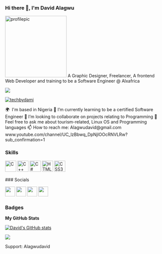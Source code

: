 ### Hi there 👋, I'm David Alagwu
<img src="https://avatars.githubusercontent.com/u/57830927?v=4" alt="profilepic" width="200px">
A Graphic Designer, Freelancer, A frontend Web Developer and training to be a Software Engineer @ Alxafrica

<a href="https://www.github.com/Alagwudavid" target="_blank" rel="noreferrer"><img
src="https://img.shields.io/github/followers/Alagwudavid?logo=github&style=for-the-badge&color=0191b2&labelColor=1c1917" /></a>

<p align="left"> <a href="https://github.com/ryo-ma/github-profile-trophy"><img src="https://github-profile-trophy.vercel.app/?username=techbydami" alt="techbydami" /></a> </p>
🌍  I'm based in Nigeria
🌱 I’m currently learning to be a certified Software Engineer
👯 I’m looking to collaborate on projects relating to Programming
💬 Feel free to ask me about tourism-related, Linux OS and Programming languages
📫 How to reach me:
Alagwudavid@gmail.com
www.youtube.com/channel/UC_lzBbwq_DpNjIOOcRNVLRw?sub_confirmation=1


### Skills

<p align="left">
<a href="https://docs.microsoft.com/en-us/cpp/?view=msvc-170" target="_blank" rel="noreferrer"><img src="https://raw.githubusercontent.com/danielcranney/readme-generator/main/public/icons/skills/c-colored.svg" width="36" height="36" alt="C" /></a>
<a href="https://docs.microsoft.com/en-us/cpp/?view=msvc-170" target="_blank" rel="noreferrer"><img src="https://raw.githubusercontent.com/danielcranney/readme-generator/main/public/icons/skills/javascript-colored.svg" width="36" height="36" alt="C++" /></a>
<a href="https://docs.microsoft.com/en-us/dotnet/csharp/" target="_blank" rel="noreferrer"><img src="https://raw.githubusercontent.com/danielcranney/readme-generator/main/public/icons/skills/csharp-colored.svg" width="36" height="36" alt="C#" /></a>
<a href="https://developer.mozilla.org/en-US/docs/Glossary/HTML5" target="_blank" rel="noreferrer"><img src="https://raw.githubusercontent.com/danielcranney/readme-generator/main/public/icons/skills/html5-colored.svg" width="36" height="36" alt="HTML5" /></a>
<a href="https://www.w3.org/TR/CSS/#css" target="_blank" rel="noreferrer"><img src="https://raw.githubusercontent.com/danielcranney/readme-generator/main/public/icons/skills/css3-colored.svg" width="36" height="36" alt="CSS3" /></a>
</p>
### Socials
<p align="left"> <a href="https://www.github.com/Alagwudavid" target="_blank" rel="noreferrer"><img src="https://raw.githubusercontent.com/danielcranney/readme-generator/main/public/icons/socials/github.svg" width="32" height="32" /></a>
<a href="http://www.instagram.com/Designbossng" target="_blank" rel="noreferrer"><img src="https://raw.githubusercontent.com/danielcranney/readme-generator/main/public/icons/socials/instagram.svg" width="32" height="32" /></a>
<a href="https://www.linkedin.com/in/davidalagwung" target="_blank" rel="noreferrer"><img src="https://raw.githubusercontent.com/danielcranney/readme-generator/main/public/icons/socials/linkedin.svg" width="32" height="32" /></a>
<a href="https://www.linkedin.com/in/davidalagwung" target="_blank" rel="noreferrer"><img src="https://raw.githubusercontent.com/danielcranney/readme-generator/main/public/icons/socials/gmail.svg" width="32" height="32" /></a>
</p>

### Badges

<b>My GitHub Stats</b>

<a href="http://www.github.com/Alagwudavid"><img src="https://github-readme-stats.vercel.app/api?username=Alagwudavid&show_icons=true&hide=&count_private=true&title_color=0891b2&text_color=ffffff&icon_color=0891b2&bg_color=1c1917&hide_border=true&show_icons=true" alt="David's GitHub stats" /></a>

<a href="http://www.github.com/Alagwudavid"><img src="https://github-readme-streak-stats.herokuapp.com/?user=Alagwudavid&stroke=ffffff&background=1c1917&ring=0891b2&fire=0891b2&currStreakNum=ffffff&currStreakLabel=0891b2&sideNums=ffffff&sideLabels=ffffff&dates=ffffff&hide_border=true" /></a>


Support:
Alagwudavid

